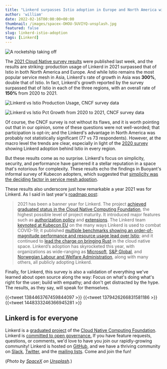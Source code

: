 ```yaml
---
title: "Linkerd surpasses Istio adoption in Europe and North America with 150% growth in 2021"
author: 'william'
date: 2022-02-16T00:00:00+00:00
thumbnail: /images/spacex-OHOU-5UVIYQ-unsplash.jpg
featured: false
slug: linkerd-istio-adoption
tags: [Linkerd]
---
```


![A rocketship taking off](/images/spacex-OHOU-5UVIYQ-unsplash.jpg)

The [2021 Cloud Native survey
results](https://www.cncf.io/wp-content/uploads/2022/02/CNCF-Annual-Survey-2021.pdf)
were published last week, and the results are striking: production usage of
Linkerd in 2021 surpassed that of Istio in both North America and Europe. And
while Istio remains the most popular service mesh in Asia, Linkerd's rate of
growth in Asia was **300%**, double that of Istio. In fact, Linkerd's growth
reported by the survey surpassed that of Istio in each of the three regions,
with an overall rate of **150%** from 2020 to 2021.

![Linkerd vs Istio Production Usage, CNCF survey
data](/images/linkerd-vs-istio-2021-survey-count.png "Linkerd vs Istio
Production Usage, CNCF survey data")

![Linkerd vs Istio Pct Growth from 2020 to 2021, CNCF survey
data](/images/linkerd-vs-istio-2021-survey-growth.png "Linkerd vs Istio Pct
Growth from 2020 to 2021, CNCF survey data")

Of course, the CNCF survey is not without its flaws, and it is worth pointing
out that in our opinion, some of these questions were not well-worded; that
participation is opt-in; and the Linkerd's advantage in North America was
probably not statistically significant (77 vs 73 respondents).  However, at the
macro level the trends are clear, especially in light of the [2020
survey](https://www.cncf.io/wp-content/uploads/2020/12/CNCF_Survey_Report_2020.pdf)
showing Linkerd adoption behind Istio in every region.

But these results come as no surprise. Linkerd's focus on simplicity, security,
and performance have garnered it a stellar reputation in a space that's
notorious for complexity. These results echo the findings in Buoyant's informal
survey of Kubecon adopters, which suggested that [simplicity was the deciding
factor in service mesh
adoption](https://buoyant.io/2022/02/03/state-of-the-service-mesh-kubecon-na-2021/).

These results also underscore just how remarkable a year 2021 was for Linkerd.
As I said in last year's [roadmap
post](https://linkerd.io/2021/12/29/the-service-mesh-in-2022/):

> 2021 has been a banner year for Linkerd. The project [achieved graduated
> status in the Cloud Native Computing
> Foundation](https://linkerd.io/2021/07/28/announcing-cncf-graduation/), the
> highest possible level of project maturity. It introduced major features such
> as [authorization
> policy](https://linkerd.io/2021/09/30/announcing-linkerd-2.11/) and
> [extensions](https://linkerd.io/2021/03/11/announcing-linkerd-2.10/). The
> Linkerd team [keynoted at Kubecon
> EU](https://buoyant.io/media/linkerd-vs-covid-19/) on the many ways Linkerd is
> used to combat COVID-19; it published [multiple benchmarks showing an
> order-of-magnitude performance and resource usage lead over
> Istio](https://www.cncf.io/blog/2021/12/17/benchmarking-linkerd-and-istio-2021-redux/);
> and it continued to [lead the charge on bringing
> Rust](https://www.youtube.com/watch?v=BWL4889RKhU) in the cloud native space.
> Linkerd’s adoption has skyrocketed this year, with organizations as
> wide-ranging as [Microsoft](https://www.microsoft.com/), [S&P
> Global](https://www.spglobal.com/en/), and [Norwegian Labour and Welfare
> Administration](https://www.nav.no/), along with many others, all publicly
> adopting Linkerd.

Finally, for Linkerd, this survey is also a validation of everything we've
learned about open source along the way: Focus on what's doing what's right for
the user; build with empathy; and don't get distracted by the hype. The results,
as they say, will speak for themselves.

{{<tweet 1384463767459844097 >}}
{{<tweet 1379426266831581186 >}}
{{<tweet 1448333246366945281 >}}

## Linkerd is for everyone

Linkerd is a [graduated project](/2021/07/28/announcing-cncf-graduation/) of the
[Cloud Native Computing Foundation](https://cncf.io/). Linkerd is [committed to
open
governance.](https://linkerd.io/2019/10/03/linkerds-commitment-to-open-governance/)
If you have feature requests, questions, or comments, we'd love to have you join
our rapidly-growing community! Linkerd is hosted on
[GitHub](https://github.com/linkerd/), and we have a thriving community on
[Slack](https://slack.linkerd.io/), [Twitter](https://twitter.com/linkerd), and
the [mailing lists](https://linkerd.io/2/get-involved/). Come and join the fun!

(*Photo by [SpaceX](https://unsplash.com/@spacex?utm_source=unsplash&utm_medium=referral&utm_content=creditCopyText)
on
[Unsplash](https://unsplash.com/?utm_source=unsplash&utm_medium=referral&utm_content=creditCopyText).*)
